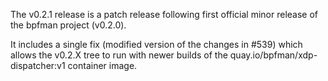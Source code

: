 The v0.2.1 release is a patch release following first official minor release of
the bpfman project (v0.2.0).

It includes a single fix (modified version of the changes in #539)
which allows the v0.2.X tree to run with newer builds of the
quay.io/bpfman/xdp-dispatcher:v1 container image.
